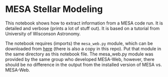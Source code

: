 # MESA Stellar Modeling
This notebook shows how to extract information from a MESA code run. It is detailed and verbose (prints a lot of stuff out). It is based on a tutorial from University of Wisconson Astronomy.

The notebook requires (imports) the `mesa_web.py` module, which can be downloaded from [here](http://user.astro.wisc.edu/~townsend/resource/teaching/astro-310-F19/python-lab/mesa_web.py) (there is also a copy in this repo).  Put that module in the same directory as this notebook file. The mesa_web.py module was provided by the same group who developed MESA-Web, however, there should be no difference in the output from the installed version of MESA vs. MESA-Web.